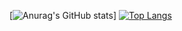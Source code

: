 [![Anurag's GitHub stats](https://github-readme-stats.vercel.app/api?username=he1fire&show_icons=true&theme=discord_old_blurple)]
[![Top Langs](https://github-readme-stats.vercel.app/api/top-langs/?username=he1fire&layout=compact)](https://github.com/anuraghazra/github-readme-stats)



<!--
**he1fire/he1fire** is a ✨ _special_ ✨ repository because its `README.md` (this file) appears on your GitHub profile.

Here are some ideas to get you started:

- 🔭 I’m currently working on ...
- 🌱 I’m currently learning ...
- 👯 I’m looking to collaborate on ...
- 🤔 I’m looking for help with ...
- 💬 Ask me about ...
- 📫 How to reach me: ...
- 😄 Pronouns: ...
- ⚡ Fun fact: ...
-->
